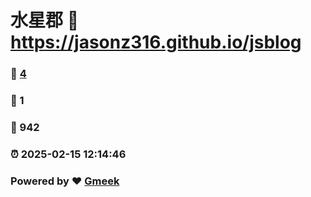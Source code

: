# 水星郡 :link: https://jasonz316.github.io/jsblog 
### :page_facing_up: [4](https://jasonz316.github.io/jsblog/tag.html) 
### :speech_balloon: 1 
### :hibiscus: 942 
### :alarm_clock: 2025-02-15 12:14:46 
### Powered by :heart: [Gmeek](https://github.com/Meekdai/Gmeek)
